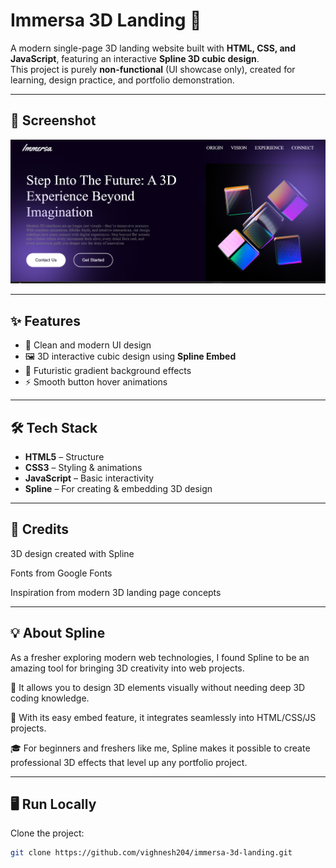 # Immersa 3D Landing 🚀  

A modern single-page 3D landing website built with **HTML, CSS, and JavaScript**, featuring an interactive **Spline 3D cubic design**.  
This project is purely **non-functional** (UI showcase only), created for learning, design practice, and portfolio demonstration.  

---

## 📸 Screenshot  

![Immersa 3D Landing](./assets/Immersa.png)  


---

## ✨ Features  

- 🎨 Clean and modern UI design  
- 🖼️ 3D interactive cubic design using **Spline Embed**  
- 🌌 Futuristic gradient background effects  
- ⚡ Smooth button hover animations  

---

## 🛠️ Tech Stack  

- **HTML5** – Structure  
- **CSS3** – Styling & animations  
- **JavaScript** – Basic interactivity  
- **Spline** – For creating & embedding 3D design 

---

## 🙌 Credits

3D design created with Spline

Fonts from Google Fonts

Inspiration from modern 3D landing page concepts

---

## 💡 About Spline

As a fresher exploring modern web technologies, I found Spline to be an amazing tool for bringing 3D creativity into web projects.

🌟 It allows you to design 3D elements visually without needing deep 3D coding knowledge.

🔗 With its easy embed feature, it integrates seamlessly into HTML/CSS/JS projects.

🎓 For beginners and freshers like me, Spline makes it possible to create professional 3D effects that level up any portfolio project.

---

## 🖥️ Run Locally  

Clone the project: 

```bash
git clone https://github.com/vighnesh204/immersa-3d-landing.git
